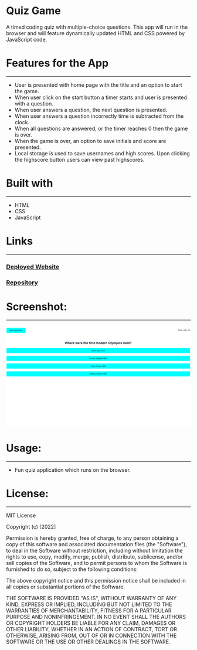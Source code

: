 
# Quiz Game
A timed coding quiz with multiple-choice questions. This app will run in the browser and will feature dynamically updated HTML and CSS powered by JavaScript code.

# Features for the App 
-----------------------------------------------------------------------  
-	User is presented with home page with the title and an option to start the game. 
-	When user click on the start button a timer starts and user is presented with a question.
-	When user answers a question, the next question is presented.
-	When user answers a question incorrectly time is subtracted from the clock.
-	When all questions are answered, or the timer reaches 0 then the game is over.
-	When the game is over, an option to save initials and score are presented.
-	Local storage is used to save usernames and high scores. Upon clicking the highscore button users can view past highscores.


# Built with
-----------------------------------------------------------------------
- HTML  
- CSS 
- JavaScript

# Links
-----------------------------------------------------------------------
### [ Deployed Website]()
### [Repository](https://github.com/Micky-Ad/Quiz_Game)


# Screenshot:
----------------------------------------------------------------------

 ![alt text](assets/Images/Screenshot-1.PNG)

# Usage:
----------------------------------------------------------------------
-	Fun quiz application which runs on the browser.


# License:
-----------------------------------------------------------------------
MIT License

  Copyright (c) [2022]

Permission is hereby granted, free of charge, to any person obtaining a copy of this software and associated documentation files (the "Software"), to deal in the Software without restriction, including without limitation the rights to use, copy, modify, merge, publish, distribute, sublicense, and/or sell copies of the Software, and to permit persons to whom the Software is furnished to do so, subject to the following conditions:

The above copyright notice and this permission notice shall be included in all copies or substantial portions of the Software.

THE SOFTWARE IS PROVIDED "AS IS", WITHOUT WARRANTY OF ANY KIND, EXPRESS OR IMPLIED, INCLUDING BUT NOT LIMITED TO THE WARRANTIES OF MERCHANTABILITY, FITNESS FOR A PARTICULAR PURPOSE AND NONINFRINGEMENT. IN NO EVENT SHALL THE AUTHORS OR COPYRIGHT HOLDERS BE LIABLE FOR ANY CLAIM, DAMAGES OR OTHER LIABILITY, WHETHER IN AN ACTION OF CONTRACT, TORT OR OTHERWISE, ARISING FROM, OUT OF OR IN CONNECTION WITH THE SOFTWARE OR THE USE OR OTHER DEALINGS IN THE SOFTWARE.

